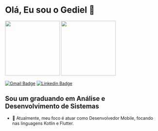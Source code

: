 # Olá, Eu sou o Gediel 👋

<div>
  <img height="180em" src="https://github-readme-stats.vercel.app/api?username=Gediel99&show_icons=true&theme=dracula&include_all_commits=true&count_private=true"/>
  <img height="180em" src="https://github-readme-stats.vercel.app/api/top-langs/?username=Gediel99&layout=compact&langs_count=7&theme=dracula"/>
</div>

[![Gmail Badge](https://img.shields.io/badge/-Gmail-c14438?style=for-the-badge&logo=Gmail&logoColor=white&link=mailto:g197821@dac.unicamp.br)](g197821@dac.unicamp.br)
[![Linkedin Badge](https://img.shields.io/badge/-LinkedIn-blue?style=for-the-badge&logo=Linkedin&logoColor=white&link=https:https://www.linkedin.com/in/gediel-durães-de-almeida-a11930249//)](https://www.linkedin.com/in/gediel-durães-de-almeida-a11930249//)  

## Sou um graduando em Análise e Desenvolvimento de Sistemas

- 📱  Atualmente, meu foco é atuar como Desenvolvedor Mobile, focando nas linguagens Kotlin e Flutter.
